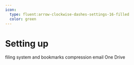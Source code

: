 ```yaml
---
icon:
  type: fluent:arrow-clockwise-dashes-settings-16-filled
  color: green
---
```

# Setting up

filing system and bookmarks compression email One Drive